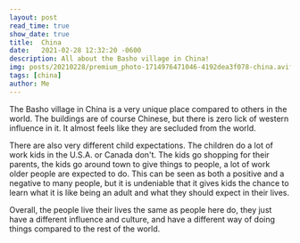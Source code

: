 ```yaml
---
layout: post
read_time: true
show_date: true
title:  China
date:   2021-02-28 12:32:20 -0600
description: All about the Basho village in China!
img: posts/20210228/premium_photo-1714976471046-4192dea3f078-china.avif
tags: [china]
author: Me
---
```

The Basho village in China is a very unique place compared to others in the world. The buildings are of course Chinese, but there is zero lick of western influence in it. It almost feels like they are secluded from the world.

There are also very different child expectations. The children do a lot of work kids in the U.S.A. or Canada don't. The kids go shopping for their parents, the kids go around town to give things to people, a lot of work older people are expected to do. This can be seen as both a positive and a negative to many people, but it is undeniable that it gives kids the chance to learn what it is like being an adult and what they should expect in their lives.

Overall, the people live their lives the same as people here do, they just have a different influence and culture, and have a different way of doing things compared to the rest of the world.